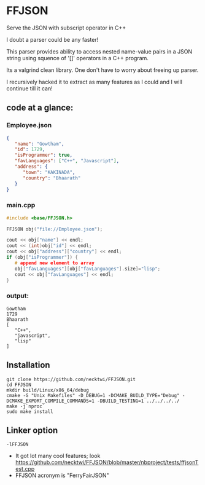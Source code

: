 # FFJSON
Serve the JSON with subscript operator in C++

I doubt a parser could be any faster!

This parser provides ability to access nested name-value pairs in a JSON string using squence of '[]' operators in a C++ program.

Its a valgrind clean library. One don't have to worry about freeing up parser.

I recursively hacked it to extract as many features as I could and I will continue till it can!

## code at a glance:
### Employee.json
```JSON
{
   "name": "Gowtham",
   "id": 1729,
   "isProgrammer": true,
   "favLanguages": ["C++", "Javascript"],
   "address": {
      "town": "KAKINADA",
      "country": "Bhaarath"
   }
}
```

### main.cpp
```CPP
#include <base/FFJSON.h>

FFJSON obj("file://Employee.json");

cout << obj["name"] << endl;
cout << (int)obj["id"] << endl;
cout << obj["address"]["country"] << endl;
if (obj["isProgrammer"]) {
   # append new element to array
   obj["favLanguages"][obj["favLanguages"].size]="lisp";
   cout << obj["favLanguages"] << endl;
}
```

### output:
```
Gowtham
1729
Bhaarath
[
   "C++",
   "javascript",
   "lisp"
]
```

## Installation
```
git clone https://github.com/necktwi/FFJSON.git
cd FFJSON
mkdir build/Linux/x86_64/debug
cmake -G "Unix Makefiles" -D_DEBUG=1 -DCMAKE_BUILD_TYPE="Debug" -DCMAKE_EXPORT_COMPILE_COMMANDS=1 -DBUILD_TESTING=1 ../../../../
make -j`nproc`
sudo make install
```

## Linker option
`-lFFJSON`

- It got lot many cool features; look https://github.com/necktwi/FFJSON/blob/master/nbproject/tests/ffjsonTest.cpp
- FFJSON acronym is "FerryFairJSON"
